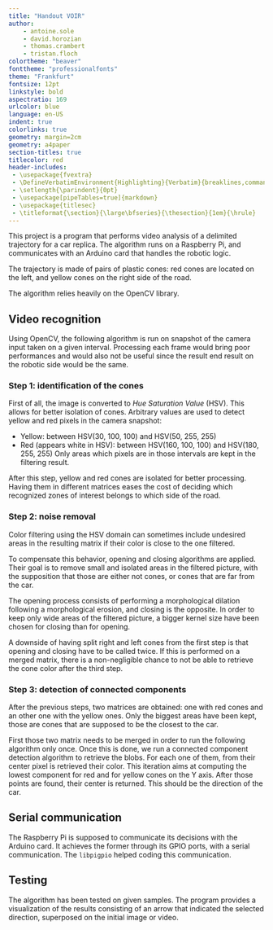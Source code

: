 ```yaml
---
title: "Handout VOIR"
author:
    - antoine.sole
    - david.horozian
    - thomas.crambert
    - tristan.floch
colortheme: "beaver"
fonttheme: "professionalfonts"
theme: "Frankfurt"
fontsize: 12pt
linkstyle: bold
aspectratio: 169
urlcolor: blue
language: en-US
indent: true
colorlinks: true
geometry: margin=2cm
geometry: a4paper
section-titles: true
titlecolor: red
header-includes:
 - \usepackage{fvextra}
 - \DefineVerbatimEnvironment{Highlighting}{Verbatim}{breaklines,commandchars=\\\{\}}
 - \setlength{\parindent}{0pt}
 - \usepackage[pipeTables=true]{markdown}
 - \usepackage{titlesec}
 - \titleformat{\section}{\large\bfseries}{\thesection}{1em}{\hrule}
---
```


This project is a program that performs video analysis of a delimited trajectory for a car replica.
The algorithm runs on a Raspberry Pi, and communicates with an Arduino card that handles the robotic logic.

The trajectory is made of pairs of plastic cones: red cones are located on the left, and yellow cones on the right
side of the road.

The algorithm relies heavily on the OpenCV library.

## Video recognition

Using OpenCV, the following algorithm is run on snapshot of the camera input taken on a given interval.
Processing each frame would bring poor performances and would also not be useful since the result end result
on the robotic side would be the same.

### Step 1: identification of the cones

First of all, the image is converted to *Hue Saturation Value* (HSV).
This allows for better isolation of cones.
Arbitrary values are used to detect yellow and red pixels in the camera snapshot:
- Yellow: between HSV(30, 100, 100) and HSV(50, 255, 255)
- Red (appears white in HSV): between HSV(160, 100, 100) and HSV(180, 255, 255)
Only areas which pixels are in those intervals are kept in the filtering result.

After this step, yellow and red cones are isolated for better processing.
Having them in different matrices eases the cost of deciding which recognized zones of interest belongs to which side of the road.

### Step 2: noise removal

Color filtering using the HSV domain can sometimes include undesired areas in the resulting matrix if their color is close to the one filtered.

To compensate this behavior, opening and closing algorithms are applied.
Their goal is to remove small and isolated areas in the filtered picture, with the supposition that those are either not cones, or cones that are far from the car.

The opening process consists of performing a morphological dilation following a morphological erosion, and closing is the opposite.
In order to keep only wide areas of the filtered picture, a bigger kernel size have been chosen for closing than for opening.

A downside of having split right and left cones from the first step is that opening and closing have to be called twice.
If this is performed on a merged matrix, there is a non-negligible chance to not be able to retrieve the cone color after the third step.

### Step 3: detection of connected components

After the previous steps, two matrices are obtained: one with red cones and an other one with the yellow ones.
Only the biggest areas have been kept, those are cones that are supposed to be the closest to the car.

First those two matrix needs to be merged in order to run the following algorithm only once.
Once this is done, we run a connected component detection algorithm to retrieve the blobs.
For each one of them, from their center pixel is retrieved their color.
This iteration aims at computing the lowest component for red and for yellow cones on the Y axis.
After those points are found, their center is returned. This should be the direction of the car.

## Serial communication

The Raspberry Pi is supposed to communicate its decisions with the Arduino card.
It achieves the former through its GPIO ports, with a serial communication.
The `libpigpio` helped coding this communication.

## Testing

The algorithm has been tested on given samples.
The program provides a visualization of the results consisting of an arrow that indicated the selected direction, superposed on the initial image or video.
